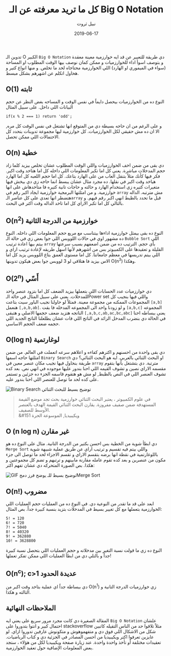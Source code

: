 ﻿---
path: "/post/algorithm-complexity-big-bang-arabic/"
date: "2019-06-17"
title: "كل ما تريد معرفته عن الـ Big O Notation"
description: "هل تساءلت يومًا ما يعني O (n)؟ سأقلك خلال رحلة صغيرة لمعرفة المزيد عن تعقيد الخوارزمية وتدوين Big O."
image: bigONotation.jpg
author: "نبيل ثروت"
length: 2700
lang: "ar"
ogImageName: "bigONotation"
ogImageExtension: "jpg"
---

تدوين الـ O الكبير `Big O Notation` دي طريقة للتعبير عن قد ايه خوارزمية معينة معقدة و بتوصف اسوأ اداء للخوارزميات و ممكن كمان نوصف بيها الوقت المطلوب او المساحة (سواء في الميموري او الهارد) اللي الخوارزمية محتاجاه لحد ما تخلص. و منها انواع كتير و هحاول اتكلم عن اشهرهم بشكل مبسط.

## O(1) ثابته
النوع ده من الخوارزميات بيحصل دايماً في نفس الوقت و المساحه بغض النظر عن حجم البيانات اللي داخل. على سبيل المثال 
<div dir="ltr" align="left">

`if(x % 2 === 1) return 'odd';`
</div>

و على الرغم من ان حاجه بسيطة دي من المتوقع انها تشتغل في نفس الوقت كل مره, الا ان ده مش حقيقي لكل الخوارزميات. كل خوارزمية ليها مجموعة تدوينات بتحدد كل الاحتمالات اللي ممكن تحصل. 

## O(n) خطية
دي بقى من ضمن اخف الخوارزميات واللي الوقت المطلوب عشان تخلص بيزيد كلما زاد حجم المدخلات مباشرة. يعني كل اما تكبر المعلومات اللي داخله كل اما هتاخد وقت اكبر. فكر فيها كأنك مثلاً بتنقل العاب من على الهارد بتاعك. كل اما حجم اللعبه كل اما الهارد هياخد وقت اكبر في نقلها. ده مجرد مثال عشان يبسط انما حاجه زي دي بيخش فيها متغيرات كتيره زي استخدام الهارد و حالته و حاجات تانية كتيره فا متاخدهاش على انها خوارزمية. و من امثلتها البرمجية خوارزمية ايجاد اكبر رقم في `array` مش مترتبه. الداله هتضطر انها تعدي على كل عناصر الـ`array` قبل ما تحدد بالظبط انهي اكبر رقم فيهم. و بالتالي كل اما تكبر الاراي كل اما تاخد الداله وقت اكتر في البحث.

## O(n<sup>2</sup>) خوارزمية من الدرجة الثانية
النوع ده بقى بيمثل خوارزمية اداءها بيتناسب مع مربع حجم المعلومات اللي داخله. النوع ده مشهور اوي في حالات اللووبس اللي جوا بعض زي في حالة الـ `Bubble Sort` اللي بيتم بيها اعادة ترتيب `array` بأي حجم. الترتيب ده من ضمن اضعفهم بسبب سرعتها القليلة و تعقيدها على الكمبيوتر بس من اشهرهم لأنها اسهل طريقه لإعادة ترتيب اراي و اللي بيتم تدريسها في معظم جامعاتنا. كل اما مستوى العمق بتاع اللووبس يزيد كل اما الاس بيزيد فا هتلاقي لو 3 لووبس جوا بعض هيكون تدوينها O(n<sup>3</sup>) وهكذا.

## O(2<sup>n</sup>) أَسّي
دي خوارزميات عدد الحسابات اللي بتعملها بيزيد الضعف كل اما بتزود عنصر واحد للمدخلات. يعني على سبيل المثال في حالة الـPower set واللي فيها بنجيب كل المجموعات الممكنه من مجموعة معينة. فمثلاً لو حاولنا نجيب الباور سيت بتاعت `[a,b]` هنعمل `[,a,b,ab]`. و لو زودنا واحد الى المجموعه المدخله فا بقت `[a,b,c]` المجموعه الناتجه هتزيد ضعف حجمها الاصلي و هتبقى `[,a,b,c,ab,ac,bc,abc]` يعني ببساطه احنا في الحالة دي بنضرب المدخل الزائد في الناتج اللي فات عشان يطلعلنا الناتج الجديد اللي حجمه ضعف الحجم الاساسي. 

## O(log n) لوغارتمية
دي بقى واحدة من احسنهم و اكترهم كفاءه و اعلاهم سرعه اتعملت في العالم. من ضمن امثلتها حاجه اسمها `Binary Search` او البحث الثنائي بالعربي. ايه هو البحث الثنائي؟ دي طريقة بنحاول فيها نجيب مكان عنصر معين في `array` مترتبة. دي بتشتغل بأنها بتقوم مقسمه الاراي نصين و تشوف القيمه اللي احنا بندور عليها موجوده في انهي نص. بعد كده تشوف العنصر اللي في النص بالظبط, لو مش هو هتقوم قاسمه الجزء ده جزئين و تستمر على كده لحد ما توصل للعنصر اللي احنا بندور عليه. 

![Binary Search](https://www.geeksforgeeks.org/wp-content/uploads/Binary-Search-768x428.png) <span class="image-description">توضيح بسيط للبحث الثنائي</span>

> <span> في علوم الكمبيوتر ، يعتبر البحث الثنائي خوارزمية بحث تجد موضع القيمة المستهدفة ضمن صفيف مفروزة. يقارن البحث الثنائي القيمة الهدف بالعنصر الأوسط للصفيف. <br> &#151 ويكيبيديا, الموسوعة الحرة

## O (n log n) غير مقارن
دي ابطأ شوية من الخطية بس احسن بكتير من الدرجة التانية. مثال على النوع ده هو `Merge Sort` واللي بيتم فيه تقسيم و ترتيب اراي عن طريق عملية شبيهة شوية باللوغارتمية في نقطة انها برضه بتقسم الاراي و تقسم الاجزاء لحد ما توصل الى جزء مكون من عنصرين و بعد كده تقوم عامله مقارنة مابينهم و ترتبهم و تضم كل مجموعتين و هكذا. بص الصورة المتحركه دي عشان تفهم اكتر: 

![GIF يوضح فرز دمج](https://upload.wikimedia.org/wikipedia/commons/c/cc/Merge-sort-example-300px.gif) <span class = "image-description"> توضيح بسيط للـMerge Sort </span>

## O(n!) مضروب
ابعد على قد ما تقدر من النوعية دي. في النوع ده من العمليات حجم العمليات اللي الخوارزمية بتعملها مع كل تغيير بسيط في المدخلات بتزيد بنسبة كبيرة جداً. بص المثال: 
<div dir="ltr" align="left">

```
5! = 120
6! = 720
7! = 5040
8! = 40320
9! = 362880
10! = 3628800
```
</div>

النوع ده زي ما قولت نسبة التغير بين مدخلاته و حجم العمليات اللي بتحصل نسبة كبيرة جداً و بالتلي دي من ابطأ العمليات اللي ممكن تفكر تعملها!

## O(n<sup>c</sup>); c>1 عديدة الحدود
دي ببساطة جداً اي عملية بتاخد وقت اكبر من O(n<sup>1</sup>) زي خوارزميات الدرجة التانية و التالته و هكذا.

## الملاحظات النهائية
المقالة الصغيرة دي كانت مجرد مرور سريع على يعني ايه `Big O Notation` علشان احتمال كبير و انتوا بتدوروا على stackoverflow مثلاً تلاقوا حد من الناس التقيله كاتبين شكل من الاشكال اللي فوق دي و متفهموهوش و متكونوش عارفين تدوروا ازاي. لو عايزين تعرفوا اكتر ويكيبيديا من احسن المصادر في الجزئية دي و كتاب الرياضيات. تعقيدات مختلفة أو تأخذ واحدة واحدة. عند زيارة صفحة ويكيبيديا لكل من هؤلاء ، ستجد بعض المعلومات الإضافية حول تعقيد الخوارزمية.